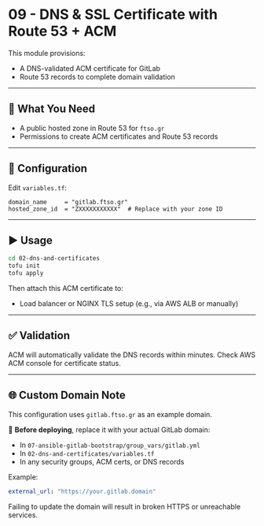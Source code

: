 
# 09 - DNS & SSL Certificate with Route 53 + ACM

This module provisions:
- A DNS-validated ACM certificate for GitLab
- Route 53 records to complete domain validation

---

## 🧩 What You Need

- A public hosted zone in Route 53 for `ftso.gr`
- Permissions to create ACM certificates and Route 53 records

---

## 🔧 Configuration

Edit `variables.tf`:

```hcl
domain_name     = "gitlab.ftso.gr"
hosted_zone_id  = "ZXXXXXXXXXXX"  # Replace with your zone ID
```

---

## ▶️ Usage

```bash
cd 02-dns-and-certificates
tofu init
tofu apply
```

Then attach this ACM certificate to:
- Load balancer or NGINX TLS setup (e.g., via AWS ALB or manually)

---

## ✅ Validation

ACM will automatically validate the DNS records within minutes. Check AWS ACM console for certificate status.



---

## 🌐 Custom Domain Note

This configuration uses `gitlab.ftso.gr` as an example domain.

🔁 **Before deploying**, replace it with your actual GitLab domain:
- In `07-ansible-gitlab-bootstrap/group_vars/gitlab.yml`
- In `02-dns-and-certificates/variables.tf`
- In any security groups, ACM certs, or DNS records

Example:
```yaml
external_url: "https://your.gitlab.domain"
```

Failing to update the domain will result in broken HTTPS or unreachable services.
